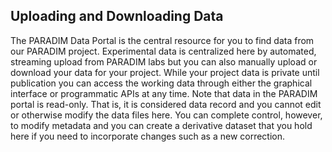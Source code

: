 ## Uploading and Downloading Data

The PARADIM Data Portal is the central resource for you to find data from our PARADIM project. Experimental data is centralized here by automated, streaming upload from PARADIM labs but you can also manually upload or download your data for your project. While your project data is private until publication you can access the working data through either the graphical interface or programmatic APIs at any time.  Note that data in the PARADIM portal is read-only. That is, it is considered data record and you cannot edit or otherwise modify the data files here. You can complete control, however, to modify metadata and you can create a derivative dataset that you hold here if you need to incorporate changes such as a new correction. 

